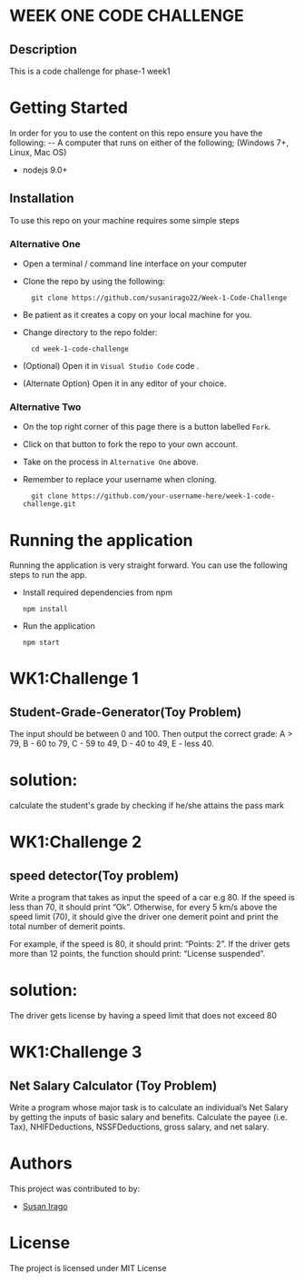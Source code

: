 # WEEK ONE CODE CHALLENGE

## Description

This is a code challenge for phase-1 week1

# Getting Started

In order for you to use the content on this repo ensure you have the following:
-- A computer that runs on either of the following; (Windows 7+, Linux, Mac OS)
- nodejs 9.0+

## Installation

To use this repo on your machine requires some simple steps
### Alternative One

- Open a terminal / command line interface on your computer
- Clone the repo by using the following:

        git clone https://github.com/susanirago22/Week-1-Code-Challenge

- Be patient as it creates a copy on your local machine for you.
- Change directory to the repo folder:

        cd week-1-code-challenge

- (Optional) Open it in ``Visual Studio Code``
 code .

- (Alternate Option) Open it in any editor of your choice.
### Alternative Two

- On the top right corner of this page there is a button labelled ``Fork``.
- Click on that button to fork the repo to your own account.
- Take on the process in ``Alternative One`` above.
- Remember to replace your username when cloning.

        git clone https://github.com/your-username-here/week-1-code-challenge.git

# Running the application

Running the application is very straight forward. You can use the following steps to run the app.

- Install required dependencies from npm

      npm install
- Run the application

      npm start


 # WK1:Challenge 1

## Student-Grade-Generator(Toy Problem)
The input should be between 0 and 100.
Then output the correct grade: 
A > 79, B - 60 to 79, C -  59 to 49, D - 40 to 49, E - less 40.

# solution:
calculate the student's grade by checking if he/she attains the pass mark

# WK1:Challenge 2

## speed detector(Toy problem)
Write a program that takes as input the speed of a car e.g 80. If the speed is less than 70, it should print “Ok”. Otherwise, for every 5 km/s above the speed limit (70), it should give the driver one demerit point and print the total number of demerit points.

For example, if the speed is 80, it should print: “Points: 2”. If the driver gets more than 12 points, the function should print: “License 
suspended”.

# solution: 
The driver gets license by having a speed limit that does not exceed 80 

# WK1:Challenge 3 

## Net Salary Calculator (Toy Problem)

Write a program whose major task is to calculate an individual’s Net Salary by getting the inputs of basic salary and benefits. Calculate the payee (i.e. Tax), NHIFDeductions, NSSFDeductions, gross salary, and net salary. 

# Authors
This project was contributed to by:
- [Susan Irago](https://github.com/susanirago22/)

# License
The project is licensed under MIT License


